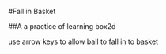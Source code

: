#Fall in Basket

##A a practice of learning box2d

use arrow keys to allow ball to fall in to basket
